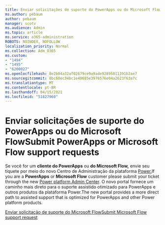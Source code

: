 ```yaml
---
title: Enviar solicitações de suporte do PowerApps ou do Microsoft Flow
ms.author: pebaum
author: pebaum
manager: scotv
ms.audience: Admin
ms.topic: article
ms.service: o365-administration
ROBOTS: NOINDEX, NOFOLLOW
localization_priority: Normal
ms.collection: Adm_O365
ms.custom:
- "1494"
- "1495"
- "6200027"
ms.openlocfilehash: 8e2b04a32af02679ce9a9ade92895011391b2ae7
ms.sourcegitcommit: 8bc60ec34bc1e40685e3976576e04a2623f63a7c
ms.translationtype: MT
ms.contentlocale: pt-BR
ms.lasthandoff: 04/15/2021
ms.locfileid: "51827960"
---
```

# <a name="submit-powerapps-or-microsoft-flow-support-requests"></a><span data-ttu-id="337de-102">Enviar solicitações de suporte do PowerApps ou do Microsoft Flow</span><span class="sxs-lookup"><span data-stu-id="337de-102">Submit PowerApps or Microsoft Flow support requests</span></span>

<span data-ttu-id="337de-103">Se você for um **cliente do PowerApps** ou **do Microsoft Flow,** envie seu tíquete por meio do novo Centro de Administração da plataforma [Power.](https://admin.powerplatform.microsoft.com/support?newTicket&product=15819)</span><span class="sxs-lookup"><span data-stu-id="337de-103">If you are a **PowerApps** or **Microsoft Flow** customer please submit your ticket through the new [Power platform Admin Center](https://admin.powerplatform.microsoft.com/support?newTicket&product=15819).</span></span> <span data-ttu-id="337de-104">O novo portal fornece um caminho mais direto para o suporte assistido otimizado para PowerApps e outros produtos da plataforma Power.</span><span class="sxs-lookup"><span data-stu-id="337de-104">The new portal provides a more direct path to assisted support that is optimized for PowerApps and other Power platform products.</span></span>

[<span data-ttu-id="337de-105">Enviar solicitação de suporte do Microsoft Flow</span><span class="sxs-lookup"><span data-stu-id="337de-105">Submit Microsoft Flow support request</span></span>](https://admin.powerplatform.microsoft.com/support?newTicket&product=Flow)